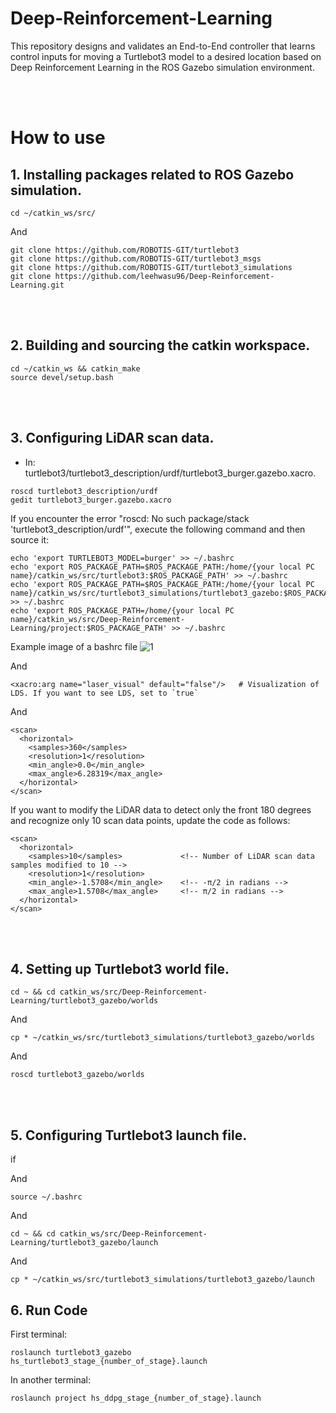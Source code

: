 # Deep-Reinforcement-Learning
This repository designs and validates an End-to-End controller that learns control inputs for moving a Turtlebot3 model to a desired location based on Deep Reinforcement Learning in the ROS Gazebo simulation environment.

<br><br>

# How to use

## 1. Installing packages related to ROS Gazebo simulation.
```
cd ~/catkin_ws/src/
```
And
```
git clone https://github.com/ROBOTIS-GIT/turtlebot3
git clone https://github.com/ROBOTIS-GIT/turtlebot3_msgs
git clone https://github.com/ROBOTIS-GIT/turtlebot3_simulations
git clone https://github.com/leehwasu96/Deep-Reinforcement-Learning.git
```

<br><br>

## 2. Building and sourcing the catkin workspace.
```
cd ~/catkin_ws && catkin_make
source devel/setup.bash
```

<br><br>

## 3. Configuring LiDAR scan data.
- In: turtlebot3/turtlebot3_description/urdf/turtlebot3_burger.gazebo.xacro.
```
roscd turtlebot3_description/urdf
gedit turtlebot3_burger.gazebo.xacro
```
If you encounter the error "roscd: No such package/stack 'turtlebot3_description/urdf'", execute the following command and then source it:
```
echo 'export TURTLEBOT3_MODEL=burger' >> ~/.bashrc
echo 'export ROS_PACKAGE_PATH=$ROS_PACKAGE_PATH:/home/{your local PC name}/catkin_ws/src/turtlebot3:$ROS_PACKAGE_PATH' >> ~/.bashrc
echo 'export ROS_PACKAGE_PATH=$ROS_PACKAGE_PATH:/home/{your local PC name}/catkin_ws/src/turtlebot3_simulations/turtlebot3_gazebo:$ROS_PACKAGE_PATH' >> ~/.bashrc
echo 'export ROS_PACKAGE_PATH=/home/{your local PC name}/catkin_ws/src/Deep-Reinforcement-Learning/project:$ROS_PACKAGE_PATH' >> ~/.bashrc
```
Example image of a bashrc file
![1](https://github.com/user-attachments/assets/78b55cd0-44ed-49e1-b88c-e9a77a63513d)


And
```
<xacro:arg name="laser_visual" default="false"/>   # Visualization of LDS. If you want to see LDS, set to `true`
```
And
```
<scan>
  <horizontal>
    <samples>360</samples>
    <resolution>1</resolution>
    <min_angle>0.0</min_angle>
    <max_angle>6.28319</max_angle>
  </horizontal>
</scan>
```
If you want to modify the LiDAR data to detect only the front 180 degrees and recognize only 10 scan data points, update the code as follows:
```
<scan>
  <horizontal>
    <samples>10</samples>             <!-- Number of LiDAR scan data samples modified to 10 -->
    <resolution>1</resolution>
    <min_angle>-1.5708</min_angle>    <!-- -π/2 in radians -->
    <max_angle>1.5708</max_angle>     <!-- π/2 in radians -->
  </horizontal>
</scan>
```

<br><br>

## 4. Setting up Turtlebot3 world file.
```
cd ~ && cd catkin_ws/src/Deep-Reinforcement-Learning/turtlebot3_gazebo/worlds
```
And
```
cp * ~/catkin_ws/src/turtlebot3_simulations/turtlebot3_gazebo/worlds
```
And
```
roscd turtlebot3_gazebo/worlds
```

<br><br>

## 5. Configuring Turtlebot3 launch file.
if 

And
```
source ~/.bashrc
```
And
```
cd ~ && cd catkin_ws/src/Deep-Reinforcement-Learning/turtlebot3_gazebo/launch
```
And
```
cp * ~/catkin_ws/src/turtlebot3_simulations/turtlebot3_gazebo/launch
```


## 6. Run Code

First terminal:
```
roslaunch turtlebot3_gazebo hs_turtlebot3_stage_{number_of_stage}.launch
```
In another terminal:
```
roslaunch project hs_ddpg_stage_{number_of_stage}.launch
```

